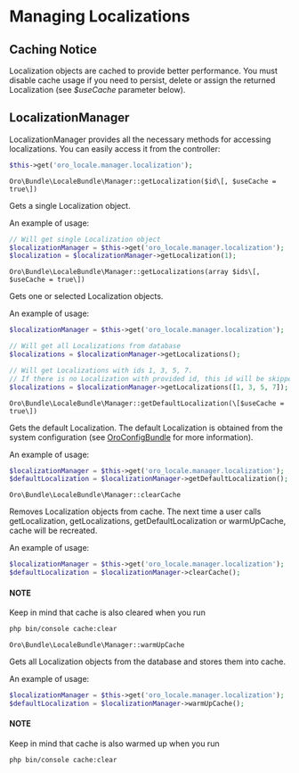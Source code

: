 <a id="bundle-docs-platform-locale-bundle-managing-localizations"></a>

# Managing Localizations

## Caching Notice

Localization objects are cached to provide better performance. You must disable cache usage if you need to persist, delete or assign the returned Localization (see  *$useCache* parameter below).

## LocalizationManager

LocalizationManager provides all the necessary methods for accessing localizations.
You can easily access it from the controller:

```php
$this->get('oro_locale.manager.localization');
```

`Oro\Bundle\LocaleBundle\Manager::getLocalization($id\[, $useCache = true\])`

Gets a single Localization object.

An example of usage:

```php
// Will get single Localization object
$localizationManager = $this->get('oro_locale.manager.localization');
$localization = $localizationManager->getLocalization(1);
```

`Oro\Bundle\LocaleBundle\Manager::getLocalizations(array $ids\[, $useCache = true\])`

Gets one or selected Localization objects.

An example of usage:

```php
$localizationManager = $this->get('oro_locale.manager.localization');

// Will get all Localizations from database
$localizations = $localizationManager->getLocalizations();

// Will get Localizations with ids 1, 3, 5, 7.
// If there is no Localization with provided id, this id will be skipped.
$localizations = $localizationManager->getLocalizations([1, 3, 5, 7]);
```

`Oro\Bundle\LocaleBundle\Manager::getDefaultLocalization(\[$useCache = true\])`

Gets the default Localization. The default Localization is obtained from the system configuration (see <a href="https://github.com/oroinc/platform/tree/4.2/src/Oro/Bundle/ConfigBundle" target="_blank">OroConfigBundle</a> for more information).

An example of usage:

```php
$localizationManager = $this->get('oro_locale.manager.localization');
$defaultLocalization = $localizationManager->getDefaultLocalization();
```

`Oro\Bundle\LocaleBundle\Manager::clearCache`

Removes Localization objects from cache. The next time a user calls getLocalization,
getLocalizations, getDefaultLocalization or warmUpCache, cache will be recreated.

An example of usage:

```php
$localizationManager = $this->get('oro_locale.manager.localization');
$defaultLocalization = $localizationManager->clearCache();
```

#### NOTE
Keep in mind that cache is also cleared when you run

```bash
php bin/console cache:clear
```

`Oro\Bundle\LocaleBundle\Manager::warmUpCache`

Gets all Localization objects from the database and stores them into cache.

An example of usage:

```php
$localizationManager = $this->get('oro_locale.manager.localization');
$defaultLocalization = $localizationManager->warmUpCache();
```

#### NOTE
Keep in mind that cache is also warmed up when you run

```bash
php bin/console cache:clear
```

<!-- Frontend -->
